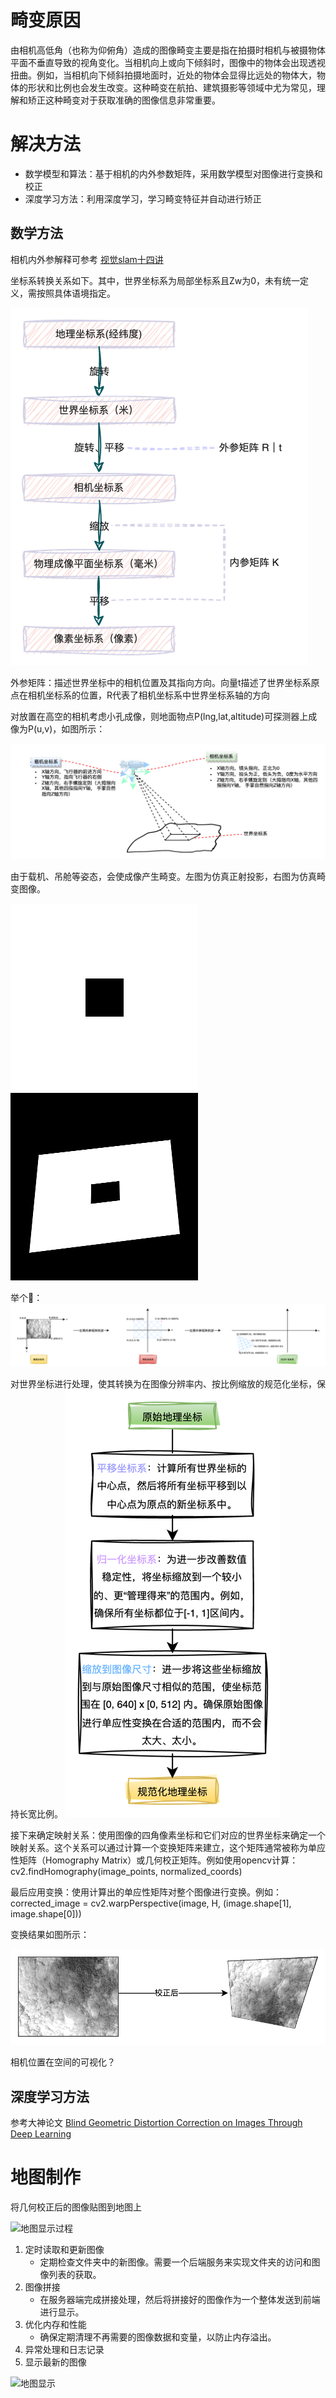 # 畸变原因

由相机高低角（也称为仰俯角）造成的图像畸变主要是指在拍摄时相机与被摄物体平面不垂直导致的视角变化。当相机向上或向下倾斜时，图像中的物体会出现透视扭曲。例如，当相机向下倾斜拍摄地面时，近处的物体会显得比远处的物体大，物体的形状和比例也会发生改变。这种畸变在航拍、建筑摄影等领域中尤为常见，理解和矫正这种畸变对于获取准确的图像信息非常重要。

# 解决方法

- 数学模型和算法：基于相机的内外参数矩阵，采用数学模型对图像进行变换和校正
- 深度学习方法：利用深度学习，学习畸变特征并自动进行矫正

## 数学方法
相机内外参解释可参考 [视觉slam十四讲](https://github.com/qomo/LearnSensorFusion/tree/master/books)

坐标系转换关系如下。其中，世界坐标系为局部坐标系且Zw为0，未有统一定义，需按照具体语境指定。

![坐标系转换关系](/pddon/坐标转换.png)

外参矩阵：描述世界坐标中的相机位置及其指向方向。向量t描述了世界坐标系原点在相机坐标系的位置，R代表了相机坐标系中世界坐标系轴的方向

对放置在高空的相机考虑小孔成像，则地面物点P(lng,lat,altitude)可探测器上成像为P(u,v)，如图所示：

![成像过程示意图](/pddon/成像示意图.png)

由于载机、吊舱等姿态，会使成像产生畸变。左图为仿真正射投影，右图为仿真畸变图像。

![模拟畸变效果-正射投影](pddon/orthograhic.png)
![模拟畸变效果-畸变结果](pddon/distorted.png)

举个🌰：
![像素坐标系到相机坐标系到世界坐标系变换示意图](/pddon/三个坐标系.png)

对世界坐标进行处理，使其转换为在图像分辨率内、按比例缩放的规范化坐标，保持长宽比例。
![规范化世界坐标系](/pddon/规范化世界坐标.png)

接下来确定映射关系：使用图像的四角像素坐标和它们对应的世界坐标来确定一个映射关系。这个关系可以通过计算一个变换矩阵来建立，这个矩阵通常被称为单应性矩阵（Homography Matrix）或几何校正矩阵。例如使用opencv计算：
cv2.findHomography(image_points, normalized_coords)

最后应用变换：使用计算出的单应性矩阵对整个图像进行变换。例如：
corrected_image = cv2.warpPerspective(image, H, (image.shape[1], image.shape[0]))

变换结果如图所示：


![校正结果](/pddon/校正结果.png)

相机位置在空间的可视化？

## 深度学习方法

参考大神论文 [Blind Geometric Distortion Correction on Images Through Deep Learning](https://github.com/xiaoyu258/GeoProj)

# 地图制作

将几何校正后的图像贴图到地图上

![地图显示过程](/pddon/地图显示过程.png)

1. 定时读取和更新图像
    - 定期检查文件夹中的新图像。需要一个后端服务来实现文件夹的访问和图像列表的获取。
2. 图像拼接
    - 在服务器端完成拼接处理，然后将拼接好的图像作为一个整体发送到前端进行显示。
3. 优化内存和性能
    - 确保定期清理不再需要的图像数据和变量，以防止内存溢出。
4. 异常处理和日志记录
5. 显示最新的图像

![地图显示](/pddon/地图显示.png)